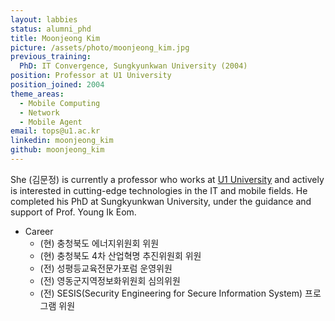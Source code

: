 ```yaml
---
layout: labbies
status: alumni_phd
title: Moonjeong Kim
picture: /assets/photo/moonjeong_kim.jpg
previous_training:
  PhD: IT Convergence, Sungkyunkwan University (2004)
position: Professor at U1 University
position_joined: 2004
theme_areas:
  - Mobile Computing
  - Network
  - Mobile Agent
email: tops@u1.ac.kr
linkedin: moonjeong_kim
github: moonjeong_kim
---
```


She (김문정) is currently a professor who works at [U1 University](https://smart.u1.ac.kr/smart/) and actively is interested in cutting-edge technologies in the IT and mobile fields. He completed his PhD at Sungkyunkwan University, under the guidance and support of Prof. Young Ik Eom.

* Career
  * (현) 충청북도 에너지위원회 위원
  * (현) 충청북도 4차 산업혁명 추진위원회 위원
  * (전) 성평등교육전문가포럼 운영위원
  * (전) 영동군지역정보화위원회 심의위원
  * (전) SESIS(Security Engineering for Secure Information System) 프로그램 위원
 
